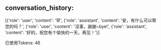 
 ## conversation_history: 
[{'role': 'user', 'content': '早',
 {'role': 'assistant', 'content': '安，有什么可以帮您的吗？',
 {'role': 'user', 'content': '沒事，謝謝~bye!',
 {'role': 'assistant', 'content': '好的，祝您有个愉快的一天，再见！'}]

已使用Tokens: 46